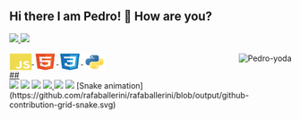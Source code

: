 ## Hi there I am Pedro! 👋 How are you?
<!--
-  I’m currently working on my own project, its only an idea for now,further forward I will tell more...
-  I’m currently learning python,sql,Java Script,c++,and Front-end
-  I’m looking to collaborate on my own project with my friend
-  I’m looking for help with work, codes,pages,design(maybe),what you need ;)
-  Ask me about work,games,codes,doubts
-  How to reach me: email:pedro.ocanha.correa@escola.pr.gov.br to contact me!
-  Pronouns: he/him
-  Fun fact: I like Indie Games :D
-->
<div>
  <a href="https://github.com/PedroOcanha">
  <div>
<a href="https://beacons.ai/pedroocanha">
<img height="180em" src="https://github-readme-stats.vercel.app/api?username=pedroocanha&show_icons=true&theme=dark&include_all_commits=true&count_private=true"/>
<img height="188em" src="https://github-readme-stats.vercel.app/api/top-langs/?username=pedroocanha&layout=compact&langs_count=16&theme=dark"/>
</div>
  </div>
<div style="display: inline_block"><br>
<img align="center" alt-"Pedro-3s" height="30" width="40" src="https://raw.githubusercontent.com/devicons/devicon/master/icons/javascript/javascript-plain.svg">
<img align="center" alt="Pedro-HTML" height="30" width="40" src="https://raw.githubusercontent.com/devicons/devicon/master/icons/html5/html5-original.svg">
<img align="center" alt="Pedro-CSS" height="30" width="40" src="https://raw.githubusercontent.com/devicons/devicon/master/icons/css3/css3-original.svg">
<img align="center" alt="Pedro-Python" height="30" width="40" src="https://raw.githubusercontent.com/devicons/devicon/master/icons/python/python-original.svg">
<img align="right" alt="Pedro-yoda" src="https://cdn.discordapp.com/attachments/795358919417397249/825430589581688872/hi.gif">
</div>
  ##
  <div>
<a href="https://www.youtube.com/channel/UC_uuuZbY@AAt9CViNzvc-Q" target="blank"><img src="https://img.shields.io/badge/YouTube-FF0000?style-for-the-
badge&logo-youtube&logoColor-white" target="_blank"></a>
<a href="https://instagram.com/rafaballerini" target="blank"><img src="https://img.shields.io/badge/-Instagram-X23E4405F?style-for-the-badge&logo-instagram&logoColor-white"
target="blank"></a>
<a href="https://ww.twitch.tv/rafaballerinii" target="_blank"><img src="https://img.shields.io/badge/Twitch-9146FF?style-for-the-badge&logo-twitch&logoColor-white"
target="blank"></a>
<a href="https://discord.gg/G9GPg55A75" target="blank"><img src="https://img.shields.io/badge/Discord-7289DA?style-for-the-badge&logo-discord&logoColor-white" target="blank">
</a>
<a href "mailto:contato@rafaballerini.tech"><img src="https://img.shields.io/badge/-Gmail-X23333?style-for-the-badge&logo-gnail&logoColor-white" target="_blank"></a> <a href="https://www.linkedin.com/in/rafaella-ballerini-45875016a" target="_blank"><img src="https://img.shields.io/badge/-LinkedIn-123007785?style-for-the-
badge&logo-linkedin&logoColor-white" target="_blank"></a>
[Snake animation](https://github.com/rafaballerini/rafaballerini/blob/output/github-contribution-grid-snake.svg)
</div>
</div>
